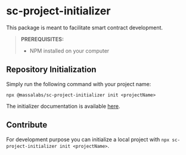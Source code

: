 # sc-project-initializer

This package is meant to facilitate smart contract development.

> **PREREQUISITES:**
>
> - NPM installed on your computer

## Repository Initialization

Simply run the following command with your project name:

```shell
npx @massalabs/sc-project-initializer init <projectName>
```

The initializer documentation is available [here](https://github.com/massalabs/massa-sc-toolkit/blob/main/packages/sc-project-initializer/commands/init/README.md).

## Contribute

For development purpose you can initialize a local project with `npx sc-project-initializer init <projectName>`.
